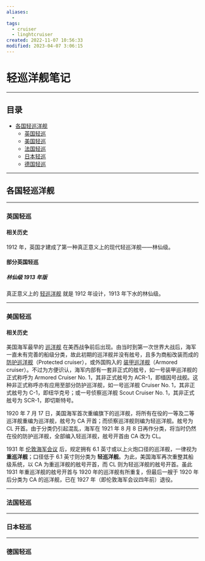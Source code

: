 ```yaml
---
aliases:
  - 
tags:
  - cruiser
  - linghtcruiser
created: 2022-11-07 10:56:33
modified: 2023-04-07 3:06:15
---
```

# 轻巡洋舰笔记

---

## 目录

* [各国轻巡洋舰](#lc_counties)
    * [英国轻巡](#lc_en)
    * [美国轻巡](#lc_us)
    * [法国轻巡](#lc_fr)
    * [日本轻巡](#lc_jp)
    * [德国轻巡](#lc_de)

---

## <span id="lc_counties"> 各国轻巡洋舰 </span>

---

### <span id="lc_en"> 英国轻巡 </span>

#### 相关历史

1912 年，英国才建成了第一种真正意义上的现代轻巡洋舰——林仙级。

#### <span id="lc_en_info"> 部分英国轻巡 </span>

##### <span id="lc_en_info_arethusa1913"> 林仙级 1913 年版 </span>

真正意义上的 [轻巡洋舰](Cruisers.md#轻巡洋舰) 就是 1912 年设计，1913 年下水的林仙级。

---

### <span id="lc_us"> 美国轻巡 </span>

#### 相关历史

美国海军最早的 [巡洋舰](./Cruisers.md) 在美西战争前后出现。由当时到第一次世界大战后，海军一直未有完善的船级分类，故此初期的巡洋舰并没有舷号，且多为商船改装而成的 [防护巡洋舰](./Cruisers.md#cruiser_pc)（Protected cruiser），或外国购入的 [装甲巡洋舰](./Cruisers.md#cruiser_ac)（Armored cruiser）。不过为方便识认，海军内部有一套非正式的舷号，如一号装甲巡洋舰的正式称呼为 Armored Cruiser No. 1，其非正式舷号为 ACR-1，即缅因号战舰。这种非正式称呼亦有应用至部分防护巡洋舰，如一号巡洋舰 Cruiser No. 1，其非正式舷号为 C-1，即纽华克号；或一号侦察巡洋舰 Scout Cruiser No. 1，其非正式舷号为 SCR-1，即切斯特号。

1920 年 7 月 17 日，美国海军首次重编旗下的巡洋舰，将所有在役的一等及二等巡洋舰重编为巡洋舰，舷号为 CA 开首；而侦察巡洋舰则编为轻巡洋舰。舷号为 CL 开首。由于分类仍引起混乱，海军在 1921 年 8 月 8 日再作分类，将当时仍然在役的防护巡洋舰，全部编入轻巡洋舰，舷号开首由 CA 改为 CL。

1931 年 [伦敦海军会议](./Ship_Note.md#Washington_Naval_Treaty) 后，规定拥有 6.1 英寸或以上火炮口径的巡洋舰，一律视为 **重巡洋舰**；口径低于 6.1 英寸则分类为 **轻巡洋舰**。为此，美国海军再次重整其船级系统，以 CA 为重巡洋舰的舷号开首，而 CL 则为轻巡洋舰的舷号开首。虽此 1931 年重巡洋舰的舷号开首与 1920 年的巡洋舰有所重复，但最后一艘于 1920 年后分类为 CA 的巡洋舰，已在 1927 年（即伦敦海军会议四年前）退役。

---

### <span id="lc_fr"> 法国轻巡 </span>

--- 

### <span id="lc_jp"> 日本轻巡 </span>

---

### <span id="lc_de"> 德国轻巡 </span>

